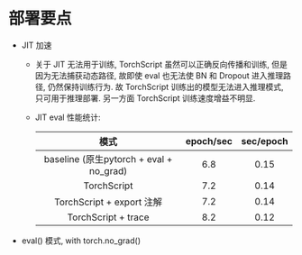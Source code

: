 # 部署要点

- JIT 加速
  - 关于 JIT 无法用于训练, TorchScript 虽然可以正确反向传播和训练, 但是因为无法捕获动态路径, 故即使 eval 也无法使 BN 和 Dropout 进入推理路径, 仍然保持训练行为. 故 TorchScript 训练出的模型无法进入推理模式, 只可用于推理部署. 另一方面 TorchScript 训练速度增益不明显.
  - JIT eval 性能统计:

    | 模式 | epoch/sec | sec/epoch |
    | :--: | :--: | :--: |
    | baseline (原生pytorch + eval + no_grad) | 6.8 | 0.15 |
    | TorchScript | 7.2 | 0.14 |
    | TorchScript + export 注解 | 7.2 | 0.14 |
    | TorchScript + trace | 8.2 | 0.12 |

- eval() 模式, with torch.no_grad()
